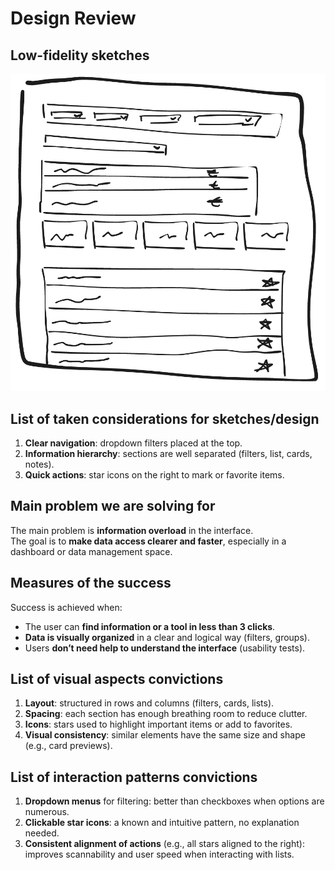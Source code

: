 # Design Review

## Low-fidelity sketches

![Sketch](low-fidelity-sketch.png)

## List of taken considerations for sketches/design

1. **Clear navigation**: dropdown filters placed at the top.
2. **Information hierarchy**: sections are well separated (filters, list, cards, notes).
3. **Quick actions**: star icons on the right to mark or favorite items.

## Main problem we are solving for

The main problem is **information overload** in the interface.  
The goal is to **make data access clearer and faster**, especially in a dashboard or data management space.

## Measures of the success

Success is achieved when:

- The user can **find information or a tool in less than 3 clicks**.
- **Data is visually organized** in a clear and logical way (filters, groups).
- Users **don’t need help to understand the interface** (usability tests).

## List of visual aspects convictions

1. **Layout**: structured in rows and columns (filters, cards, lists).
2. **Spacing**: each section has enough breathing room to reduce clutter.
3. **Icons**: stars used to highlight important items or add to favorites.
4. **Visual consistency**: similar elements have the same size and shape (e.g., card previews).

## List of interaction patterns convictions

1. **Dropdown menus** for filtering: better than checkboxes when options are numerous.
2. **Clickable star icons**: a known and intuitive pattern, no explanation needed.
3. **Consistent alignment of actions** (e.g., all stars aligned to the right): improves scannability and user speed when interacting with lists.
